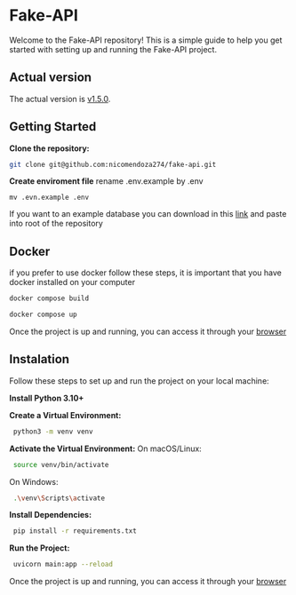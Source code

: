 # Fake-API
Welcome to the Fake-API repository! This is a simple guide to help you get started with setting up and running the Fake-API project.

## Actual version
The actual version is [v1.5.0](https://github.com/nicomendoza274/fake-api/releases/tag/v1.5.0).

## Getting Started


**Clone the repository:**
```sh 
git clone git@github.com:nicomendoza274/fake-api.git
```
**Create enviroment file** rename .env.example by .env
```
mv .evn.example .env
```

If you want to an example database you can download in this [link](https://drive.google.com/file/d/1LUsCQlQcj-b1CaZxvnM992xXn1HrZNF_/view?usp=sharing) and paste into root of the repository

## Docker
if you prefer to use docker follow these steps, it is important that you have docker installed on your computer
```sh
docker compose build
```
```sh
docker compose up
```
Once the project is up and running, you can access it through your [browser](http://localhost:8000/)


## Instalation
Follow these steps to set up and run the project on your local machine:

**Install Python 3.10+**

**Create a Virtual Environment:**
```sh
 python3 -m venv venv
```
**Activate the Virtual Environment:**
On macOS/Linux:
```sh
 source venv/bin/activate
```
On Windows:
```sh
 .\venv\Scripts\activate
```
**Install Dependencies:**
```sh
 pip install -r requirements.txt
```
**Run the Project:**
```sh
 uvicorn main:app --reload
```

Once the project is up and running, you can access it through your [browser](http://localhost:8000/)